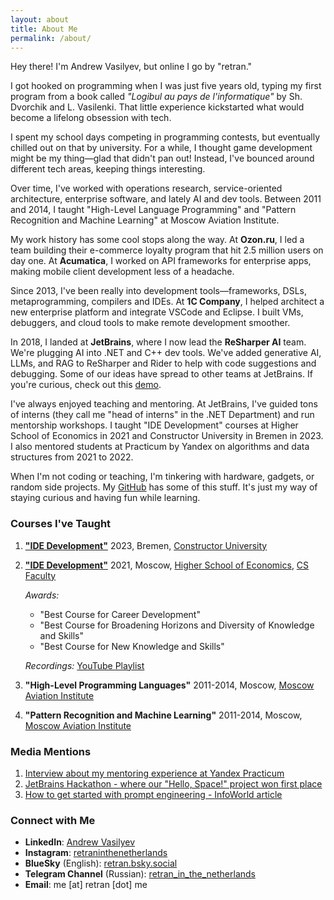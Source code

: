 ```yaml
---
layout: about
title: About Me
permalink: /about/
---
```


Hey there! I'm Andrew Vasilyev, but online I go by "retran."

I got hooked on programming when I was just five years old, typing my first program from a book called *"Logibul au pays de l'informatique"* by Sh. Dvorchik and L. Vasilenki. That little experience kickstarted what would become a lifelong obsession with tech.

I spent my school days competing in programming contests, but eventually chilled out on that by university. For a while, I thought game development might be my thing—glad that didn't pan out! Instead, I've bounced around different tech areas, keeping things interesting.

Over time, I've worked with operations research, service-oriented architecture, enterprise software, and lately AI and dev tools. Between 2011 and 2014, I taught "High-Level Language Programming" and "Pattern Recognition and Machine Learning" at Moscow Aviation Institute.

My work history has some cool stops along the way. At **Ozon.ru**, I led a team building their e-commerce loyalty program that hit 2.5 million users on day one. At **Acumatica**, I worked on API frameworks for enterprise apps, making mobile client development less of a headache.

Since 2013, I've been really into development tools—frameworks, DSLs, metaprogramming, compilers and IDEs. At **1C Company**, I helped architect a new enterprise platform and integrate VSCode and Eclipse. I built VMs, debuggers, and cloud tools to make remote development smoother.

In 2018, I landed at **JetBrains**, where I now lead the **ReSharper AI** team. We're plugging AI into .NET and C++ dev tools. We've added generative AI, LLMs, and RAG to ReSharper and Rider to help with code suggestions and debugging. Some of our ideas have spread to other teams at JetBrains. If you're curious, check out this [demo](https://www.youtube.com/watch?v=cZE92XhZLSs).

I've always enjoyed teaching and mentoring. At JetBrains, I've guided tons of interns (they call me "head of interns" in the .NET Department) and run mentorship workshops. I taught "IDE Development" courses at Higher School of Economics in 2021 and Constructor University in Bremen in 2023. I also mentored students at Practicum by Yandex on algorithms and data structures from 2021 to 2022.

When I'm not coding or teaching, I'm tinkering with hardware, gadgets, or random side projects. My [GitHub](https://github.com/retran) has some of this stuff. It's just my way of staying curious and having fun while learning.

### Courses I've Taught

1. **["IDE Development"](https://retran.me/ide-development-2023/)**
   2023, Bremen, [Constructor University](https://www.jacobs-university.de/)

2. **["IDE Development"](https://www.hse.ru/en/edu/courses/470906340)**
   2021, Moscow, [Higher School of Economics](https://www.hse.ru/en/), [CS Faculty](https://cs.hse.ru/en/)

   *Awards:*
   - "Best Course for Career Development"
   - "Best Course for Broadening Horizons and Diversity of Knowledge and Skills"
   - "Best Course for New Knowledge and Skills"

   *Recordings:* [YouTube Playlist](https://www.youtube.com/playlist?list=PLjufDdskD5S6jwrQZP-ikUtNWnRj5xNuN)

3. **"High-Level Programming Languages"**
   2011-2014, Moscow, [Moscow Aviation Institute](https://en.mai.ru/)

4. **"Pattern Recognition and Machine Learning"**
   2011-2014, Moscow, [Moscow Aviation Institute](https://en.mai.ru/)

### Media Mentions

1. [Interview about my mentoring experience at Yandex Practicum](https://habr.com/ru/companies/yandex_praktikum/articles/593039/)
2. [JetBrains Hackathon - where our "Hello, Space!" project won first place](https://habr.com/ru/companies/JetBrains/articles/477026/)
3. [How to get started with prompt engineering - InfoWorld article](https://www.infoworld.com/article/2334745/how-to-get-started-with-prompt-engineering.html)

### Connect with Me

- **LinkedIn**: [Andrew Vasilyev](https://www.linkedin.com/in/retran/)
- **Instagram**: [retraninthenetherlands](https://www.instagram.com/retraninthenetherlands)
- **BlueSky** (English): [retran.bsky.social](https://bsky.app/profile/retran.bsky.social)
- **Telegram Channel** (Russian): [retran_in_the_netherlands](https://t.me/retran_in_the_netherlands)
- **Email**: me [at] retran [dot] me
